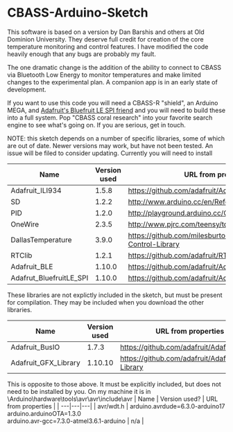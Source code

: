 # CBASS-Arduino-Sketch
 
This software is based on a version by Dan Barshis and others at Old Dominion University.  They deserve full credit for creation of the core temperature monitoring and control features.  I have modified the code heavily enough that any bugs are probably my fault. 

The one dramatic change is the addition of the ability to connect to CBASS via Bluetooth Low Energy to monitor temperatures and make limited changes to the experimental plan.  A companion app is in an early state of development.

If you want to use this code you will need a CBASS-R "shield", an Arduino MEGA, and [Adafruit's Bluefruit LE SPI friend](https://www.adafruit.com/product/2633) and you will need to build these into a full system.  Pop "CBASS coral research" into your favorite search engine to see what's going on.  If you are serious, get in touch.

NOTE: this sketch depends on a number of specific libraries, some of which are out of date.  Newer versions may work, but have not been tested.  An issue will be filed to consider updating.  Currently you will need to install

| Name | Version used | URL from properties |
| ---|---|---|
| Adafruit_ILI934 | 1.5.8 | https://github.com/adafruit/Adafruit_ILI9341 |
| SD | 1.2.2 | http://www.arduino.cc/en/Reference/SD |
| PID | 1.2.0 | http://playground.arduino.cc/Code/PIDLibrary |
| OneWire | 2.3.5 | http://www.pjrc.com/teensy/td_libs_OneWire.html |
| DallasTemperature | 3.9.0 | https://github.com/milesburton/Arduino-Temperature-Control-Library |
| RTClib | 1.2.1 | https://github.com/adafruit/RTClib |
| Adafruit_BLE | 1.10.0 | https://github.com/adafruit/Adafruit_BluefruitLE_nRF51 |
| Adafrut_BluefruitLE_SPI | 1.10.0 | https://github.com/adafruit/Adafruit_BluefruitLE_nRF51 |

These libraries are not explictly included in the sketch, but must be present for compilation.  They may be included when you download the other libraries.

| Name | Version used | URL from properties |
| ---|---|---|
| Adafruit_BusIO | 1.7.3 | https://github.com/adafruit/Adafruit_BusIO |
| Adafruit_GFX_Library | 1.10.10 | https://github.com/adafruit/Adafruit-GFX-Library

This is opposite to those above.  It must be explicitly included, but does not need to be installed by you.  On my machine it is in
<where software gets installed>\Arduino\hardware\tools\avr\avr\include\avr
| Name | Version used? | URL from properties |
| ---|---|---|
| avr/wdt.h | arduino.avrdude=6.3.0-arduino17 <br/> arduino.arduinoOTA=1.3.0 <br/> arduino.avr-gcc=7.3.0-atmel3.6.1-arduino | n/a |


